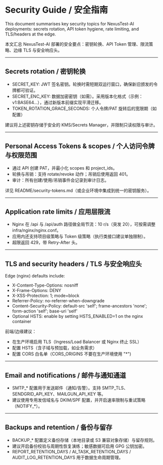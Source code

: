 # Security Guide / 安全指南

This document summarises key security topics for NexusTest-AI deployments: secrets rotation, API token hygiene, rate limiting, and TLS/headers at the edge.

本文汇总 NexusTest-AI 部署的安全要点：密钥轮换、API Token 管理、限流策略、边缘 TLS 与安全响应头。

---

## Secrets rotation / 密钥轮换

- SECRET_KEY: JWT 签名密钥。轮换时需短期双运行窗口，确保新旧颁发的令牌都可验证。
- SECRET_ENC_KEY: 数据加密密钥（如需）。采用版本化格式（示例：v1:BASE64...），通过新版本前缀实现平滑迁移。
- TOKEN_ROTATION_GRACE_SECONDS: 个人令牌/PAT 旋转后的宽限期（如配置）

建议将上述密钥存储于安全的 KMS/Secrets Manager，并限制只读权限与审计。

---

## Personal Access Tokens & scopes / 个人访问令牌与权限范围

- 通过 API 创建 PAT，并最小化 scopes 和 project_ids。
- 轮换与吊销：支持 rotate/revoke 动作；吊销后使用返回 401。
- 审计：所有创建/使用/吊销事件会记录到审计日志。

详见 README/security-tokens.md（或企业环境中集成到统一的密钥服务）。

---

## Application rate limits / 应用层限流

- Nginx 在 /api 与 /api/auth 路径做全局节流：10 r/s（突发 20），可按需调整 infra/nginx/nginx.conf。
- 应用内还支持项目级策略与 Token 级策略（执行类接口建议单独限制）。
- 超限返回 429，带 Retry-After 头。

---

## TLS and security headers / TLS 与安全响应头

Edge (nginx) defaults include:
- X-Content-Type-Options: nosniff
- X-Frame-Options: DENY
- X-XSS-Protection: 1; mode=block
- Referrer-Policy: no-referrer-when-downgrade
- Content-Security-Policy: default-src 'self'; frame-ancestors 'none'; form-action 'self'; base-uri 'self'
- Optional HSTS: enable by setting HSTS_ENABLED=1 on the nginx container

前端/边缘建议：
- 在生产环境启用 TLS（Ingress/Load Balancer 或 Nginx 终止 SSL）
- 配置 HSTS（含子域与预加载，如业务需求）
- 配置 CORS 白名单（CORS_ORIGINS 不要在生产环境使用 "*")

---

## Email and notifications / 邮件与通知通道

- SMTP_* 配置用于发送邮件（通知/告警）。支持 SMTP_TLS、SENDGRID_API_KEY、MAILGUN_API_KEY 等。
- 建议使用专用发信域名与 DKIM/SPF 配置，并开启速率限制与重试策略（NOTIFY_*）。

---

## Backups and retention / 备份与留存

- BACKUP_* 配置定义备份存储（本地目录或 S3 兼容对象存储）与留存规则。
- 建议开启备份校验与周期性恢复演练；敏感数据可启用 GPG 公钥加密。
- REPORT_RETENTION_DAYS / AI_TASK_RETENTION_DAYS / AUDIT_LOG_RETENTION_DAYS 用于数据生命周期管理。
